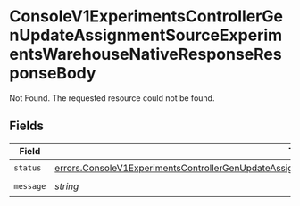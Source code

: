 # ConsoleV1ExperimentsControllerGenUpdateAssignmentSourceExperimentsWarehouseNativeResponseResponseBody

Not Found. The requested resource could not be found.


## Fields

| Field                                                                                                                                                                                                                            | Type                                                                                                                                                                                                                             | Required                                                                                                                                                                                                                         | Description                                                                                                                                                                                                                      |
| -------------------------------------------------------------------------------------------------------------------------------------------------------------------------------------------------------------------------------- | -------------------------------------------------------------------------------------------------------------------------------------------------------------------------------------------------------------------------------- | -------------------------------------------------------------------------------------------------------------------------------------------------------------------------------------------------------------------------------- | -------------------------------------------------------------------------------------------------------------------------------------------------------------------------------------------------------------------------------- |
| `status`                                                                                                                                                                                                                         | [errors.ConsoleV1ExperimentsControllerGenUpdateAssignmentSourceExperimentsWarehouseNativeResponseStatus](../../models/errors/consolev1experimentscontrollergenupdateassignmentsourceexperimentswarehousenativeresponsestatus.md) | :heavy_check_mark:                                                                                                                                                                                                               | N/A                                                                                                                                                                                                                              |
| `message`                                                                                                                                                                                                                        | *string*                                                                                                                                                                                                                         | :heavy_check_mark:                                                                                                                                                                                                               | N/A                                                                                                                                                                                                                              |